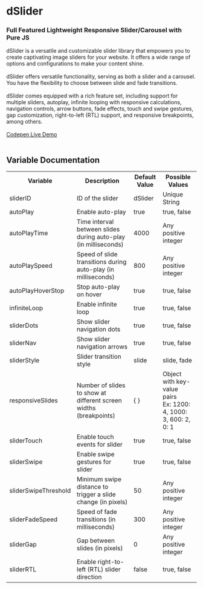 # dSlider
<h3>Full Featured Lightweight Responsive Slider/Carousel with Pure JS</h3>
dSlider is a versatile and customizable slider library that empowers you to create captivating image sliders for your website. It offers a wide range of options and configurations to make your content shine.
<br><br>
dSlider offers versatile functionality, serving as both a slider and a carousel. 
<br>
You have the flexibility to choose between slide and fade transitions. 
<br><br>
dSlider comes equipped with a rich feature set, including support for multiple sliders, autoplay, infinite looping with responsive calculations, navigation controls, arrow buttons, fade effects, touch and swipe gestures, gap customization, right-to-left (RTL) support, and responsive breakpoints, among others.
<br><br>
<a href="https://codepen.io/dmrhn/pen/vYvWrWr" target=_blank>Codepen Live Demo</a>
<br><br>
<h2>Variable Documentation</h2>
  <table>
    <tr>
      <th>Variable</th>
      <th>Description</th>
      <th>Default Value</th>
      <th>Possible Values</th>
    </tr>
    <tr>
      <td>sliderID</td>
      <td>ID of the slider</td>
      <td>dSlider</td>
      <td>Unique String</td>
    </tr>
    <tr>
      <td>autoPlay</td>
      <td>Enable auto-play</td>
      <td>true</td>
      <td>true, false</td>
    </tr>
    <tr>
      <td>autoPlayTime</td>
      <td>Time interval between slides during auto-play (in milliseconds)</td>
      <td>4000</td>
      <td>Any positive integer</td>
    </tr>
    <tr>
      <td>autoPlaySpeed</td>
      <td>Speed of slide transitions during auto-play (in milliseconds)</td>
      <td>800</td>
      <td>Any positive integer</td>
    </tr>
    <tr>
      <td>autoPlayHoverStop</td>
      <td>Stop auto-play on hover</td>
      <td>true</td>
      <td>true, false</td>
    </tr>
    <tr>
      <td>infiniteLoop</td>
      <td>Enable infinite loop</td>
      <td>true</td>
      <td>true, false</td>
    </tr>
    <tr>
      <td>sliderDots</td>
      <td>Show slider navigation dots</td>
      <td>true</td>
      <td>true, false</td>
    </tr>
    <tr>
      <td>sliderNav</td>
      <td>Show slider navigation arrows</td>
      <td>true</td>
      <td>true, false</td>
    </tr>
    <tr>
      <td>sliderStyle</td>
      <td>Slider transition style</td>
      <td>slide</td>
      <td>slide, fade</td>
    </tr>
    <tr>
      <td>responsiveSlides</td>
      <td>Number of slides to show at different screen widths (breakpoints)</td>
      <td>{ }</td>
      <td>Object with key-value pairs<br>Ex: 1200: 4, 1000: 3, 600: 2, 0: 1</td>
    </tr>
    <tr>
      <td>sliderTouch</td>
      <td>Enable touch events for slider</td>
      <td>true</td>
      <td>true, false</td>
    </tr>
    <tr>
      <td>sliderSwipe</td>
      <td>Enable swipe gestures for slider</td>
      <td>true</td>
      <td>true, false</td>
    </tr>
    <tr>
      <td>sliderSwipeThreshold</td>
      <td>Minimum swipe distance to trigger a slide change (in pixels)</td>
      <td>50</td>
      <td>Any positive integer</td>
    </tr>
    <tr>
      <td>sliderFadeSpeed</td>
      <td>Speed of fade transitions (in milliseconds)</td>
      <td>300</td>
      <td>Any positive integer</td>
    </tr>
    <tr>
      <td>sliderGap</td>
      <td>Gap between slides (in pixels)</td>
      <td>0</td>
      <td>Any positive integer</td>
    </tr>
    <tr>
      <td>sliderRTL</td>
      <td>Enable right-to-left (RTL) slider direction</td>
      <td>false</td>
      <td>true, false</td>
    </tr>
  </table>
